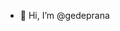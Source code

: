 - 👋 Hi, I’m @gedeprana


<!---
- 👀 I’m interested in ...
- 🌱 I’m currently learning ...
- 💞️ I’m looking to collaborate on ...
- 📫 How to reach me ...
gedeprana/gedeprana is a ✨ special ✨ repository because its `README.md` (this file) appears on your GitHub profile.
You can click the Preview link to take a look at your changes.
--->
